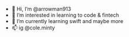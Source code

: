 - 👋 Hi, I’m @arrowman913
- 👀 I’m interested in learning to code & fintech
- 🌱 I’m currently learning swift and maybe more
- 📫 ig @cole.minty 

<!---
arrowman913/arrowman913 is a ✨ special ✨ repository because its `README.md` (this file) appears on your GitHub profile.
You can click the Preview link to take a look at your changes.
--->
